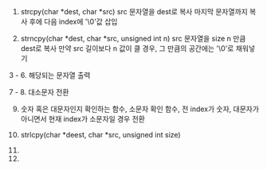 1. strcpy(char *dest, char *src)
  src 문자열을 dest로 복사
  마지막 문자열까지 복사 후에 다음 index에 '\0'값 삽입

2. strncpy(char *dest, char *src, unsigned int n)
  src 문자열을 size n 만큼 dest로 복사
  만약 src 길이보다 n 값이 클 경우, 그 만큼의 공간에는 '\0'로 채워넣기

3 - 6. 해당되는 문자열 출력

7 - 8. 대소문자 전환

9. 숫자 혹은 대문자인지 확인하는 함수, 소문자 확인 함수, 전 index가 숫자, 대문자가 아니면서 현재 index가 소문자일 경우 전환

10. strlcpy(char *deest, char *src, unsigned int size)

11. 

12.
